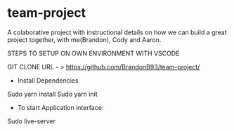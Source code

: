 # team-project


A colaborative project with instructional details on how we can build a great project together, with me(Brandon), Cody and Aaron.



STEPS TO SETUP ON OWN ENVIRONMENT WITH VSCODE 

GIT CLONE URL - > https://github.com/BrandonB93/team-project/

- Install Dependencies

Sudo yarn install 
Sudo yarn init

- To start Application interface:

Sudo live-server
